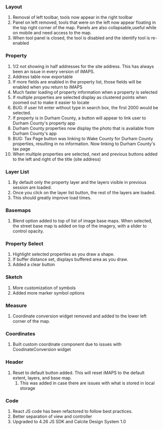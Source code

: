 ### Layout
1. Removal of left toolbar, tools now appear in the right toolbar
2. Panel on left removed, tools that were on the left now appear floating in the top right corner of the map. Panels are also collapsable,useful while on mobile and need access to the map.
3. When tool panel is closed, the tool is disabled and the identify tool is re-enabled

### Property
1. 1/2 not showing in half addresses for the site address.  This has always been an issue in every version of iMAPS.  
2. Address table now exportable
3. If more fields are enabled in the property list, those fields will be enabled when you return to iMAPS
4. Much faster loading of property information when a property is selected
5. If multiple properties are selected display as clustered points when zoomed out to make it easier to locate
6. BUG: if user hit enter without type in search box, the first 2000 would be selected.
7. If property is in Durham County, a button will appear to link user to Durham County's property app
8. Durham County properties now display the photo that is available from Durham County's app
9. BUG: Tax Page button was linking to Wake County for Durham County properties, resulting in no information.  Now linking to Durham County's tax page 
10. When multiple properties are selected, next and previous buttons added to the left and right of the title (site address)

### Layer List
1. By default only the property layer and the layers visible in previous session are loaded.
2. Once you click on the layer list button, the rest of the layers are loaded.
3. This should greatly improve load times.

### Basemaps
1. Blend option added to top of list of image base maps.  When selected, the street base map is added on top of the imagery, with a slider to control opacity.

### Property Select
1. Highlight selected properties as you draw a shape.
2. If buffer distance set, displays buffered area as you draw.
3. Added a clear button

### Sketch
1. More customization of symbols
2. Added more marker symbol options

### Measure
1. Coordinate conversion widget removed and  added to the lower left corner of the map.

### Coordinates
1. Built custom coordinate component due to issues with CoodinateConversion widget

### Header
1. Reset to default button added.  This will reset iMAPS to the default extent, layers, and base  map.
   1. This was added in case there are issues with what is stored in local storage

### Code
1. React JS code has been refactored to follow best practices.
2. Better separation of view and controller
3. Upgraded to 4.26 JS SDK and Calcite Design System 1.0


